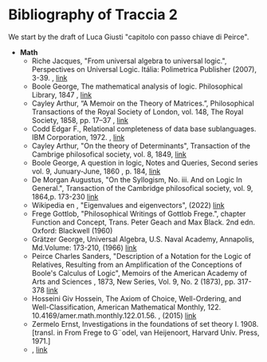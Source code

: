 # Bibliography of Traccia 2
We start by the draft of Luca Giusti "capitolo con passo chiave di Peirce".

<ul>
  <li><b>Math</b>  
     <ul>
       <li>Riche Jacques, "From universal algebra to universal logic.", Perspectives on Universal Logic. Itália: Polimetrica Publisher (2007), 3-39. , <a href="https://www.researchgate.net/publication/228342982_From_Universal_Algebra_to_Universal_Logic">link</a></li>
       <li>Boole George, The mathematical analysis of logic. Philosophical Library, 1847 , <a href="https://www.google.it/books/edition/The_Mathematical_Analysis_of_Logic/6pOtAAcixIkC">link</a></li>
       <li>Cayley Arthur, “A Memoir on the Theory of Matrices.”, Philosophical Transactions of the Royal Society of London, vol. 148, The Royal Society, 1858, pp. 17–37 , <a href="http://www.jstor.org/stable/108649">link</a></li>
       <li>Codd Edgar F., Relational completeness of data base sublanguages. IBM Corporation, 1972. , <a href="https://citeseerx.ist.psu.edu/viewdoc/download?doi=10.1.1.444.3426&rep=rep1&type=pdf">link</a></li>
       <li>Cayley Arthur, "On the theory of Determinants",  Transaction of the Cambrige philosofical society, vol. 8, 1849, <a href="https://www.biodiversitylibrary.org/item/49441">link</a></li>
       <li>Boole George, A question in logic, Notes and Queries, Second series vol. 9, Junuary-June, 1860 , p. 184, <a href="https://www.biodiversitylibrary.org/item/52382#page/190/mode/1up">link</a></li>
       <li>De Morgan Augustus,  "On the Syllogism, No. iii. And on Logic In General.", Transaction of the Cambridge philosofical society, vol. 9, 1864,p. 173-230 <a href="https://archive.org/details/transactionsofca10camb/page/173/mode/2up">link</a></li>
       <li>Wikipedia en , "Eigenvalues and eigenvectors", (2022) <a href="https://en.wikipedia.org/wiki/Eigenvalues_and_eigenvectors">link</a></li>
       <li>Frege Gottlob, "Philosophical Writings of Gottlob Frege.", chapter Function and Concept,  Trans. Peter Geach and Max Black. 2nd edn. Oxford: Blackwell (1960)</li>
       <li>Grätzer George, Universal Algebra, U.S. Naval Academy, Annapolis, Md.Volume: 173-210, (1966)  <a href="https://www.researchgate.net/publication/258499857_Universal_Algebra">link</a></li>
       <li>Peirce Charles Sanders, "Description of a Notation for the Logic of Relatives, Resulting from an Amplification
of the Conceptions of Boole's Calculus of Logic", Memoirs of the American Academy of Arts and Sciences , 1873, New Series, Vol.
9, No. 2 (1873), pp. 317-378 <a href="https://www.jstor.org/stable/25058006">link</a></li>
       <li>Hosseini Giv Hossein, The Axiom of Choice, Well-Ordering, and Well-Classification, American Mathematical Monthly, 122. 10.4169/amer.math.monthly.122.01.56. , (2015) <a href="https://www.researchgate.net/publication/272891734_The_Axiom_of_Choice_Well-Ordering_and_Well-Classification">link</a></li>
       <li>Zermelo Ernst, Investigations in the foundations of set theory I. 1908. [transl. in From
Frege to G¨odel, van Heijenoort, Harvard Univ. Press, 1971.]</li>
       <li> , <a href="">link</a></li>
    </ul>
  </li>
</ul>

<!-- 
struct
<ul>
  <li>
     <ul>
       <li> , <a href="">link</a></li>
       <li> , <a href="">link</a></li>
    </ul>
  </li>
  <li></li>
</ul>
-->
